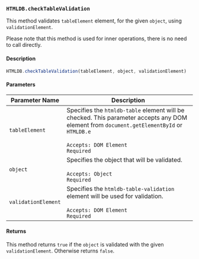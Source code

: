 ### `HTMLDB.checkTableValidation`

This method validates `tableElement` element, for the given `object`, using `validationElement`.

Please note that this method is used for inner operations, there is no need to call directly.

#### Description

```javascript
HTMLDB.checkTableValidation(tableElement, object, validationElement)
```

#### Parameters

| Parameter Name             | Description                               |
| -------------------------- | ----------------------------------------- |
| `tableElement` | Specifies the `htmldb-table` element will be checked. This parameter accepts any DOM element from `document.getElementById` or `HTMLDB.e`<br><br>`Accepts: DOM Element`<br>`Required` |
| `object` | Specifies the object that will be validated.<br><br>`Accepts: Object`<br>`Required` |
| `validationElement` | Specifies the `htmldb-table-validation` element will be used for validation.<br><br>`Accepts: DOM Element`<br>`Required` |

#### Returns

This method returns `true` if the `object` is validated with the given `validationElement`. Otherwise returns `false`.
